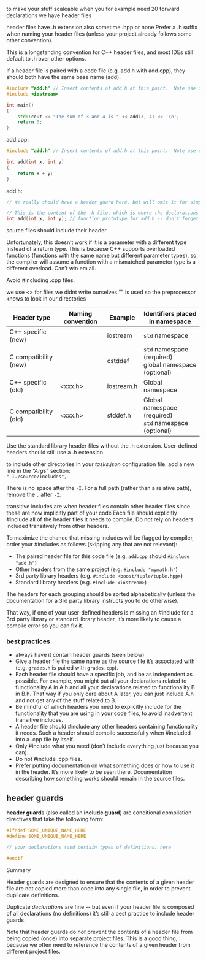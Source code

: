 to make your stuff scaleable when you for example need 20 forward declarations we have header files

header files have .h extension also sometime .hpp or none
Prefer a .h suffix when naming your header files (unless your project already follows some other convention).

This is a longstanding convention for C++ header files, and most IDEs still default to .h over other options.

If a header file is paired with a code file (e.g. add.h with add.cpp), they should both have the same base name (add).

```cpp
#include "add.h" // Insert contents of add.h at this point.  Note use of double quotes here.
#include <iostream>

int main()
{
    std::cout << "The sum of 3 and 4 is " << add(3, 4) << '\n';
    return 0;
}
```

add.cpp:

```cpp
#include "add.h" // Insert contents of add.h at this point.  Note use of double quotes here.

int add(int x, int y)
{
    return x + y;
}
```

add.h:

```cpp
// We really should have a header guard here, but will omit it for simplicity (we'll cover header guards in the next lesson)

// This is the content of the .h file, which is where the declarations go
int add(int x, int y); // function prototype for add.h -- don't forget the semicolon!
```

source files should include their header

Unfortunately, this doesn’t work if it is a parameter with a different type instead of a return type. This is because C++ supports overloaded functions (functions with the same name but different parameter types), so the compiler will assume a function with a mismatched parameter type is a different overload. Can’t win em all.

Avoid #including .cpp files. 

we use <> for files we didnt write ourselves
"" is used so the preprocessor knows to look in our directories

| Header type           | Naming convention | Example    | Identifiers placed in namespace                             |
| --------------------- | ----------------- | ---------- | ----------------------------------------------------------- |
| C++ specific (new)    | <xxx>             | iostream   | `std` namespace                                             |
| C compatibility (new) | <cxxx>            | cstddef    | `std` namespace (required)  <br>global namespace (optional) |
| C++ specific (old)    | <xxx.h>           | iostream.h | Global namespace                                            |
| C compatibility (old) | <xxx.h>           | stddef.h   | Global namespace (required)  <br>`std` namespace (optional) |

Use the standard library header files without the .h extension. User-defined headers should still use a .h extension.

to include other directories 
In your _tasks.json_ configuration file, add a new line in the _“Args”_ section:  
`"-I./source/includes",`

There is no space after the `-I`. For a full path (rather than a relative path), remove the `.` after `-I`.

transitive includes are when header files contain other header files since these are now implicitly part of your code
Each file should explicitly #include all of the header files it needs to compile. Do not rely on headers included transitively from other headers.

To maximize the chance that missing includes will be flagged by compiler, order your #includes as follows (skipping any that are not relevant):

- The paired header file for this code file (e.g. `add.cpp` should `#include "add.h"`)
- Other headers from the same project (e.g. `#include "mymath.h"`)
- 3rd party library headers (e.g. `#include <boost/tuple/tuple.hpp>`)
- Standard library headers (e.g. `#include <iostream>`)

The headers for each grouping should be sorted alphabetically (unless the documentation for a 3rd party library instructs you to do otherwise).

That way, if one of your user-defined headers is missing an #include for a 3rd party library or standard library header, it’s more likely to cause a compile error so you can fix it.

### best practices 
- always have it contain header guards (seen below)
- Give a header file the same name as the source file it’s associated with (e.g. `grades.h` is paired with `grades.cpp`).
- Each header file should have a specific job, and be as independent as possible. For example, you might put all your declarations related to functionality A in A.h and all your declarations related to functionality B in B.h. That way if you only care about A later, you can just include A.h and not get any of the stuff related to B.
- Be mindful of which headers you need to explicitly include for the functionality that you are using in your code files, to avoid inadvertent transitive includes.
- A header file should #include any other headers containing functionality it needs. Such a header should compile successfully when #included into a .cpp file by itself.
- Only #include what you need (don’t include everything just because you can).
- Do not #include .cpp files.
- Prefer putting documentation on what something does or how to use it in the header. It’s more likely to be seen there. Documentation describing how something works should remain in the source files.
## header guards
**header guard**s (also called an **include guard**) are conditional compilation directives that take the following form:
```cpp
#ifndef SOME_UNIQUE_NAME_HERE
#define SOME_UNIQUE_NAME_HERE

// your declarations (and certain types of definitions) here

#endif
```
Summary

Header guards are designed to ensure that the contents of a given header file are not copied more than once into any single file, in order to prevent duplicate definitions.

Duplicate _declarations_ are fine -- but even if your header file is composed of all declarations (no definitions) it’s still a best practice to include header guards.

Note that header guards do _not_ prevent the contents of a header file from being copied (once) into separate project files. This is a good thing, because we often need to reference the contents of a given header from different project files.